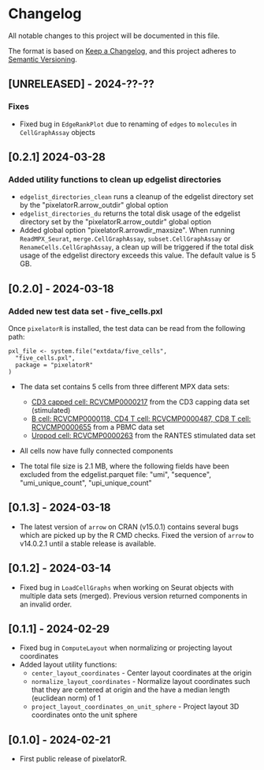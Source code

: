 # Changelog

All notable changes to this project will be documented in this file.

The format is based on [Keep a Changelog](https://keepachangelog.com/en/1.0.0/),
and this project adheres to [Semantic Versioning](https://semver.org/spec/v2.0.0.html).

## [UNRELEASED] - 2024-??-??

### Fixes
- Fixed bug in `EdgeRankPlot` due to renaming of `edges` to `molecules` in `CellGraphAssay` objects

## [0.2.1] 2024-03-28

### Added utility functions to clean up edgelist directories

- `edgelist_directories_clean` runs a cleanup of the edgelist directory set by the "pixelatorR.arrow_outdir" global option
- `edgelist_directories_du` returns the total disk usage of the edgelist directory set by the "pixelatorR.arrow_outdir" global option
- Added global option "pixelatorR.arrowdir_maxsize". When running `ReadMPX_Seurat`, `merge.CellGraphAssay`, `subset.CellGraphAssay` or `RenameCells.CellGraphAssay`, a clean up will be triggered if the total disk usage of the edgelist directory exceeds this value. The default value is 5 GB.

## [0.2.0] - 2024-03-18

### Added new test data set - five_cells.pxl

Once `pixelatorR` is installed, the test data can be read from the following path:

````
pxl_file <- system.file("extdata/five_cells",
  "five_cells.pxl",
  package = "pixelatorR"
)
````

- The data set contains 5 cells from three different MPX data sets:
   - [CD3 capped cell: RCVCMP0000217](https://software.pixelgen.com/datasets/) from the CD3 capping data set (stimulated)
   - [B cell: RCVCMP0000118, CD4 T cell: RCVCMP0000487, CD8 T cell: RCVCMP0000655](https://software.pixelgen.com/datasets/) from a PBMC data set
   - [Uropod cell: RCVCMP0000263](https://software.pixelgen.com/datasets/) from the RANTES stimulated data set

- All cells now have fully connected components
- The total file size is 2.1 MB, where the following fields have been excluded from the edgelist.parquet file: "umi", "sequence", "umi_unique_count", "upi_unique_count"

## [0.1.3] - 2024-03-18

- The latest version of `arrow` on CRAN (v15.0.1) contains several bugs which are picked up by the R CMD checks. Fixed the version of `arrow` to v14.0.2.1 until a stable release is available. 

## [0.1.2] - 2024-03-14

* Fixed bug in `LoadCellGraphs` when working on Seurat objects with multiple data sets (merged). Previous version returned components in an invalid order.

## [0.1.1] - 2024-02-29

* Fixed bug in `ComputeLayout` when normalizing or projecting layout coordinates
* Added layout utility functions:
  * `center_layout_coordinates` - Center layout coordinates at the origin
  * `normalize_layout_coordinates` - Normalize layout coordinates such that they are centered at origin and the have a median length (euclidean norm) of 1
  * `project_layout_coordinates_on_unit_sphere` - Project layout 3D coordinates onto the unit sphere

## [0.1.0] - 2024-02-21

* First public release of pixelatorR.
